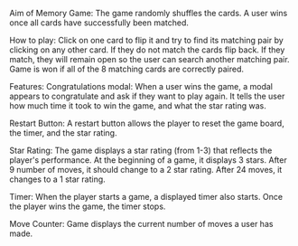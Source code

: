 Aim  of Memory Game:
The game randomly shuffles the cards. A user wins once all cards have successfully been matched.

How to play:
Click on one card to flip it and try to find its matching pair by clicking on any other card. If they do not match the cards flip back. If they match, they will remain open so the user can search another matching pair.
Game is won if all of the 8 matching cards are correctly paired. 

Features:
Congratulations modal:
When a user wins the game, a modal appears to congratulate and ask if they want to play again. It tells the user how much time it took to win the game, and what the star rating was.

Restart Button:
A restart button allows the player to reset the game board, the timer, and the star rating.

Star Rating:
The game displays a star rating (from 1-3) that reflects the player's performance. At the beginning of a game, it displays 3 stars. After 9 number of moves, it should change to a 2 star rating. After 24 moves, it changes to a 1 star rating.

Timer:
When the player starts a game, a displayed timer also starts. Once the player wins the game, the timer stops.

Move Counter:
Game displays the current number of moves a user has made.
